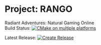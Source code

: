 # Project: RANGO
Radiant Adventures: Natural Gaming Online \
Build Status: [![CMake on multiple platforms](https://github.com/SAreebZaheer/rango/actions/workflows/cmake-multi-platform.yml/badge.svg)](https://github.com/SAreebZaheer/rango/actions/workflows/cmake-multi-platform.yml)

Latest Release: [![Create Release](https://github.com/SAreebZaheer/rango/actions/workflows/build-windows.yml/badge.svg)](https://github.com/SAreebZaheer/rango/actions/workflows/build-windows.yml)